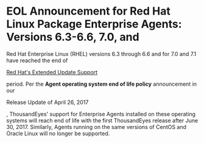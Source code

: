 # EOL Announcement for Red Hat Linux Package Enterprise Agents: Versions 6.3-6.6, 7.0, and

Red Hat Enterprise Linux (RHEL) versions 6.3 through 6.6 and for 7.0 and 7.1 have reached the end of

[Red Hat's Extended Update Support](https://access.redhat.com/support/policy/updates/errata#Extended\_Life\_Cycle\_Phase)

period. Per the **Agent operating system end of life policy** announcement in our

Release Update of April 26, 2017

, ThousandEyes' support for Enterprise Agents installed on these operating systems will reach end of life with the first ThousandEyes release after June 30, 2017. Similarly, Agents running on the same versions of CentOS and Oracle Linux will no longer be supported.
